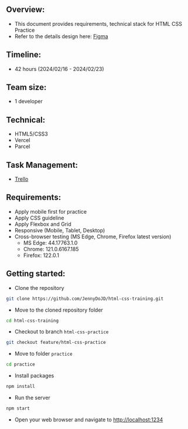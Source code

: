 ## Overview:

- This document provides requirements, technical stack for HTML CSS Practice
- Refer to the details design here: [Figma](<https://www.figma.com/file/36kEHivroepFyDPDFsNwjd/Damiun-Trip's-(Community)?type=design&node-id=0-1&mode=design&t=yE5y31zDjW8FPgeH-0&fbclid=IwAR21Xc-sYMmXajBrOQ2kTU9ncuOT_bRRyqkq2yk0K4HZMwne9LiVWwAFw-s>)

## Timeline:

- 42 hours (2024/02/16 - 2024/02/23)

## Team size:

- 1 developer

## Technical:

- HTML5/CSS3
- Vercel
- Parcel

## Task Management:

- [Trello](https://www.google.com/url?q=https://trello.com/b/IyxM90wS/html-css-training&sa=D&source=docs&ust=1708082038564227&usg=AOvVaw1rnxaxLxsZYYj0QvFT4VUu)

## Requirements:

- Apply mobile first for practice
- Apply CSS guideline
- Apply Flexbox and Grid
- Responsive (Mobile, Tablet, Desktop)
- Cross-browser testing (MS Edge, Chrome, Firefox latest version)
  - MS Edge: 44.17763.1.0
  - Chrome: 121.0.6167.185
  - Firefox: 122.0.1

## Getting started:

- Clone the repository

```bash
git clone https://github.com/JennyDoJD/html-css-training.git
```

- Move to the cloned repository folder

```bash
cd html-css-training
```

- Checkout to branch `html-css-practice`

```bash
git checkout feature/html-css-practice
```

- Move to folder `practice`

```bash
cd practice
```

- Install packages

```bash
npm install
```

- Run the server

```bash
npm start
```

- Open your web browser and navigate to [http://localhost:1234](http://localhost:1234)
